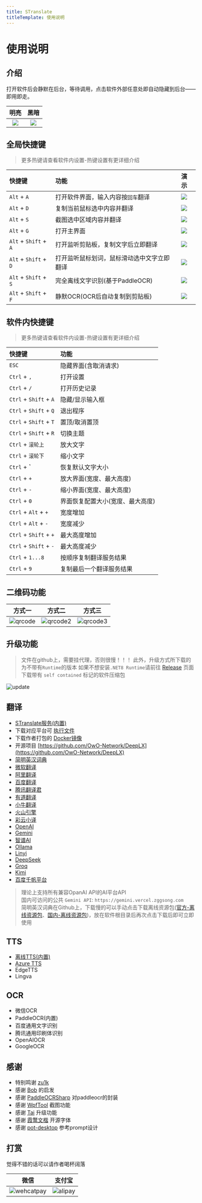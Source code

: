 ```yaml
---
title: STranslate
titleTemplate: 使用说明
---
```


# 使用说明

## 介绍

打开软件后会静默在后台，等待调用，点击软件外部任意处即自动隐藏到后台——即用即走。

| 明亮 | 黑暗 |
| :--: | :--: |
| ![](/img/mainview.png) | ![](/img/mainview2.png) |

## 全局快捷键

> 更多热键请查看软件内设置-热键设置有更详细介绍

| 快捷键 | 功能 | 演示 |
| :-- | :-- | :-- |
| `Alt` + `A` | 打开软件界面，输入内容按`回车`翻译 | ![](/img/input.gif) |
| `Alt` + `D` | 复制当前鼠标选中内容并翻译 | ![](/img/crossword.gif) |
| `Alt` + `S` | 截图选中区域内容并翻译 | ![](/img/screenshot.gif) |
| `Alt` + `G` | 打开主界面 | ![](/img/open.gif) |
| `Alt` + `Shift` + `A` | 打开监听剪贴板，复制文字后立即翻译 | ![](/img/clipboardmonitor.gif) |
| `Alt` + `Shift` + `D` | 打开监听鼠标划词，鼠标滑动选中文字立即翻译 | ![](/img/mousehook.gif) |
| `Alt` + `Shift` + `S` | 完全离线文字识别(基于PaddleOCR) | ![](/img/ocr.gif) |
| `Alt` + `Shift` + `F` | 静默OCR(OCR后自动复制到剪贴板) | ![](/img/silentocr.gif) |

## 软件内快捷键

> 更多热键请查看软件内设置-热键设置有更详细介绍

| 快捷键 | 功能 |
| :-- | :-- |
| `ESC` | 隐藏界面(含取消请求) |
| `Ctrl` + `,` | 打开设置 |
| `Ctrl` + `/` | 打开历史记录 |
| `Ctrl` + `Shift` + `A` | 隐藏/显示输入框 |
| `Ctrl` + `Shift` + `Q` | 退出程序 |
| `Ctrl` + `Shift` + `T` | 置顶/取消置顶 |
| `Ctrl` + `Shift` + `R` | 切换主题 |
| `Ctrl` + `滚轮上` | 放大文字 |
| `Ctrl` + `滚轮下` | 缩小文字 |
| `Ctrl` + **`** | 恢复默认文字大小 |
| `Ctrl` + `+` | 放大界面(宽度、最大高度) |
| `Ctrl` + `-` | 缩小界面(宽度、最大高度) |
| `Ctrl` + `0` | 界面恢复配置大小(宽度、最大高度) |
| `Ctrl` + `Alt` + `+` | 宽度增加 |
| `Ctrl` + `Alt` + `-` | 宽度减少 |
| `Ctrl` + `Shift` + `+` | 最大高度增加 |
| `Ctrl` + `Shift` + `-` | 最大高度减少 |
| `Ctrl` + `1...8` | 按顺序复制翻译服务结果 |
| `Ctrl` + `9` | 复制最后一个翻译服务结果 |

## 二维码功能

| 方式一 | 方式二 | 方式三 |
| :--: | :--: | :--: |
|![qrcode](/img/qrcode.png)|![qrcode2](/img/qrcode2.png) | ![qrcode3](/img/qrcode3.png) |

## 升级功能

> 文件在github上，需要挂代理，否则很慢！！！
> 此外，升级方式所下载的为不带有`Runtime`的版本
> 如果不想安装`.NET8 Runtime`请前往 [Release](https://github.com/ZGGSONG/STranslate/releases) 页面下载带有 `self contained` 标记的软件压缩包

![update](/img/update.gif)

## 翻译

- [STranslate服务(内置)](https://github.com/ZGGSONG/deepl-api)
- 下载对应平台可 [执行文件](https://github.com/ZGGSONG/STranslate/releases/tag/0.01)
- 下载作者打包的 [Docker镜像](https://hub.docker.com/r/zggsong/translate)
- 开源项目 [https://github.com/OwO-Network/DeepLX](https://github.com/OwO-Network/DeepLX)
- [简明英汉词典](https://github.com/skywind3000/ECDICT)
- [微软翻译](https://azure.microsoft.com/zh-cn/products/--services/ai-translator)
- [阿里翻译](https://www.aliyun.com/product/ai/base_alimt)
- [百度翻译](https://fanyi-api.baidu.com)
- [腾讯翻译君](https://cloud.tencent.com/product/tmt)
- [有道翻译](https://ai.youdao.com/)
- [小牛翻译](https://niutrans.com/trans?type=text)
- [火山引擎](https://www.volcengine.com/)
- [彩云小译](https://dashboard.caiyunapp.com/user/sign_in/)
- [OpenAI](https://openai.com)
- [Gemini](https://makersuite.google.com/app/apikey)
- [智谱AI](https://open.bigmodel.cn/)
- [Ollama](https://ollama.com)
- [Linyi](https://lingyiwanwu.com/)
- [DeepSeek](https://www.deepseek.com/)
- [Groq](https://wow.groq.com/)
- [Kimi](https://www.moonshot.cn/)
- [百度千帆平台](https://qianfan.cloud.baidu.com/)
> 理论上支持所有兼容OpanAI API的AI平台API  
> 国内可访问的公共 `Gemini API`: `https://gemini.vercel.zggsong.com`  
> 简明英汉词典在Github上，下载慢的可以手动点击下载离线资源包([官方-离线资源包](https://github.com/skywind3000/ECDICT/releases/download/1.0.28/ecdict-sqlite-28.zip)、[国内-离线资源包](https://www.123pan.com/s/AxlRjv-u5VmA.html))，放在软件根目录后再次点击下载后即可立即使用

## TTS

- [离线TTS(内置)](https://learn.microsoft.com/zh-cn/dotnet/api/system.speech.synthesis.speechsynthesizer?view=dotnet-plat-ext-8.0)
- [Azure TTS](https://azure.microsoft.com/zh-cn/products/ai-services/text-to-speech)
- EdgeTTS
- Lingva

## OCR

- 微信OCR
- PaddleOCR(内置)
- 百度通用文字识别
- 腾讯通用印刷体识别
- OpenAIOCR
- GoogleOCR

## 感谢

- 特别鸣谢 [zu1k](https://github.com/zu1k)
- 感谢 [Bob](https://bobtranslate.com/guide/) 的启发
- 感谢 [PaddleOCRSharp](https://gitee.com/raoyutian/paddle-ocrsharp) 对paddleocr的封装
- 感谢 [WpfTool](https://github.com/NPCDW/WpfTool) 截图功能
- 感谢 [Tai](https://github.com/Planshit/Tai) 升级功能
- 感谢 [霞鹜文楷](https://github.com/lxgw/LxgwWenKai) 开源字体
- 感谢 [pot-desktop](https://pot-app.com/) 参考prompt设计


## 打赏

觉得不错的话可以请作者喝杯阔落

| 微信 | 支付宝 |
| :--: | :--: |
|![wehcatpay](/img/wechatpay.jpg) | ![alipay](/img/alipay.jpg) |